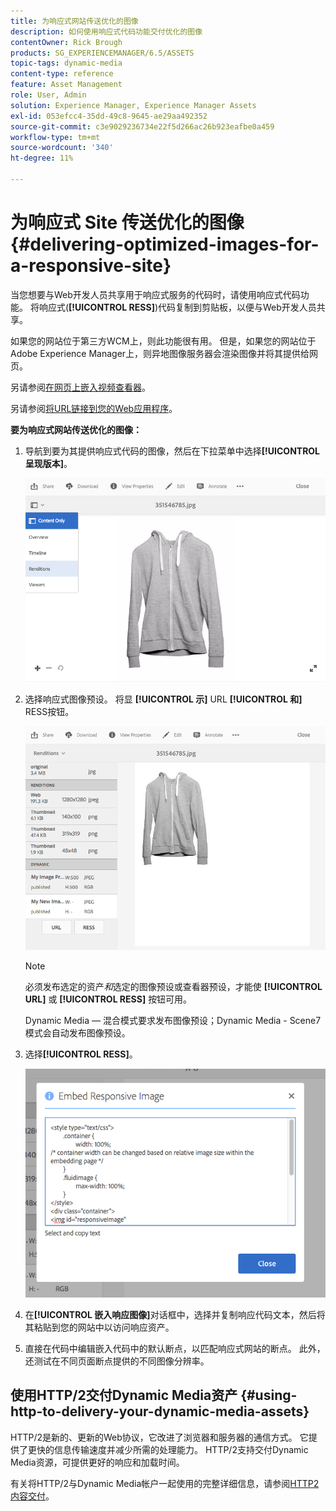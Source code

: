 ```yaml
---
title: 为响应式网站传送优化的图像
description: 如何使用响应式代码功能交付优化的图像
contentOwner: Rick Brough
products: SG_EXPERIENCEMANAGER/6.5/ASSETS
topic-tags: dynamic-media
content-type: reference
feature: Asset Management
role: User, Admin
solution: Experience Manager, Experience Manager Assets
exl-id: 053efcc4-35dd-49c8-9645-ae29aa492352
source-git-commit: c3e9029236734e22f5d266ac26b923eafbe0a459
workflow-type: tm+mt
source-wordcount: '340'
ht-degree: 11%

---
```


# 为响应式 Site 传送优化的图像 {#delivering-optimized-images-for-a-responsive-site}

当您想要与Web开发人员共享用于响应式服务的代码时，请使用响应式代码功能。 将响应式(**[!UICONTROL RESS]**)代码复制到剪贴板，以便与Web开发人员共享。

如果您的网站位于第三方WCM上，则此功能很有用。 但是，如果您的网站位于Adobe Experience Manager上，则异地图像服务器会渲染图像并将其提供给网页。

另请参阅[在网页上嵌入视频查看器](embed-code.md)。

另请参阅[将URL链接到您的Web应用程序](linking-urls-to-yourwebapplication.md)。

**要为响应式网站传送优化的图像：**

1. 导航到要为其提供响应式代码的图像，然后在下拉菜单中选择&#x200B;**[!UICONTROL 呈现版本]**。

   ![chlimage_1-408](assets/chlimage_1-408.png)

1. 选择响应式图像预设。 将显 **[!UICONTROL 示]** URL **[!UICONTROL 和]** RESS按钮。

   ![chlimage_1-409](assets/chlimage_1-208.png)

   >[!NOTE]
   >
   >必须发布选定的资产&#x200B;*和*&#x200B;选定的图像预设或查看器预设，才能使 **[!UICONTROL URL]** 或 **[!UICONTROL RESS]** 按钮可用。
   >
   >Dynamic Media — 混合模式要求发布图像预设；Dynamic Media - Scene7模式会自动发布图像预设。

1. 选择&#x200B;**[!UICONTROL RESS]**。

   ![chlimage_1-410](assets/chlimage_1-410.png)

1. 在&#x200B;**[!UICONTROL 嵌入响应图像]**&#x200B;对话框中，选择并复制响应代码文本，然后将其粘贴到您的网站中以访问响应资产。
1. 直接在代码中编辑嵌入代码中的默认断点，以匹配响应式网站的断点。 此外，还测试在不同页面断点提供的不同图像分辨率。

## 使用HTTP/2交付Dynamic Media资产 {#using-http-to-delivery-your-dynamic-media-assets}

HTTP/2是新的、更新的Web协议，它改进了浏览器和服务器的通信方式。 它提供了更快的信息传输速度并减少所需的处理能力。 HTTP/2支持交付Dynamic Media资源，可提供更好的响应和加载时间。

有关将HTTP/2与Dynamic Media帐户一起使用的完整详细信息，请参阅[HTTP2内容交付](http2.md)。
